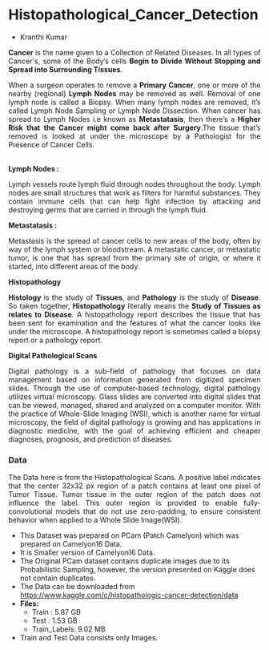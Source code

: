 # Histopathological_Cancer_Detection
 
 - Kranthi Kumar
 
<p style='text-align: justify;'><b>Cancer</b> is the name given to a Collection of Related Diseases. In all types of Cancer's, some of the Body’s cells <b>Begin to Divide Without Stopping and Spread into Surrounding Tissues</b>.</p>

<p style='text-align: justify;'>When a surgeon operates to remove a <b>Primary Cancer</b>, one or more of the nearby (regional) <b>Lymph Nodes</b> may be removed as well. Removal of one lymph node is called a Biopsy. When many lymph nodes are removed, it’s called Lymph Node Sampling or Lymph Node Dissection. When cancer has spread to Lymph Nodes i.e known as <b>Metastatasis</b>, then there’s a <b>Higher Risk that the Cancer might come back after Surgery</b>.The tissue that’s removed is looked at under the microscope by a Pathologist for the Presence of Cancer Cells.<p>
    
<br>
<b>Lymph Nodes :</b>

<p style='text-align: justify;'>Lymph vessels route lymph fluid through nodes throughout the body. Lymph nodes are small structures that work as filters for harmful substances. They contain immune cells that can help fight infection by attacking and destroying germs that are carried in through the lymph fluid.</p>


<b>Metastatasis :</b>

<p style='text-align: justify;'> Metastasis is the spread of cancer cells to new areas of the body, often by way of the lymph system or bloodstream. A metastatic cancer, or metastatic tumor, is one that has spread from the primary site of origin, or where it started, into different areas of the body.</p>

<b>Histopathology</b>
<p style='text-align: justify;'> <b>Histology</b> is the study of <b>Tissues</b>, and <b>Pathology</b> is the study of <b>Disease</b>. So taken together, <b>Histopathology</b> literally means the <b>Study of Tissues as relates to Disease</b>. A histopathology report describes the tissue that has been sent for examination and the features of what the cancer looks like under the microscope. A histopathology report is sometimes called a biopsy report or a pathology report.</p>

<b>Digital Pathological Scans</b>

<p style='text-align: justify;'> Digital pathology is a sub-field of pathology that focuses on data management based on information generated from digitized specimen slides. Through the use of computer-based technology, digital pathology utilizes virtual microscopy. Glass slides are converted into digital slides that can be viewed, managed, shared and analyzed on a computer monitor. With the practice of Whole-Slide Imaging (WSI), which is another name for virtual microscopy, the field of digital pathology is growing and has applications in diagnostic medicine, with the goal of achieving efficient and cheaper diagnoses, prognosis, and prediction of diseases. </p>

### Data

<p style='text-align: justify;'>The Data here is from the Histopathological Scans. A positive label indicates that the center 32x32 px region of a patch contains at least one pixel of Tumor Tissue. Tumor tissue in the outer region of the patch does not influence the label. This outer region is provided to enable fully-convolutional models that do not use zero-padding, to ensure consistent behavior when applied to a Whole Slide Image(WSI).</p>

 - This Dataset was prepared on PCam (Patch Camelyon) which was prepared on Camelyon16 Data.
 - It is Smaller version of Camelyon16 Data. 
 - The Original PCam dataset contains duplicate images due to its Probabilistic Sampling, however, the version presented on Kaggle does not contain duplicates. 
 - The Data can be downloaded from https://www.kaggle.com/c/histopathologic-cancer-detection/data
 - <b>Files:</b>
     - Train : 5.87 GB
     - Test : 1.53 GB
     - Train_Labels: 9.02 MB
 - Train and Test Data consists only Images.
